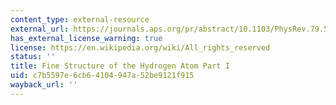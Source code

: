```yaml
---
content_type: external-resource
external_url: https://journals.aps.org/pr/abstract/10.1103/PhysRev.79.549
has_external_license_warning: true
license: https://en.wikipedia.org/wiki/All_rights_reserved
status: ''
title: Fine Structure of the Hydrogen Atom Part I
uid: c7b5597e-6cb6-4104-947a-52be9121f915
wayback_url: ''
---
```

